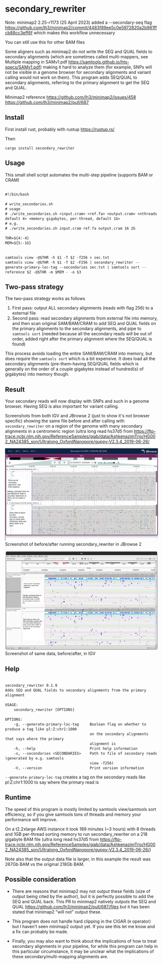# secondary_rewriter

Note: minimap2 2.25-r1173 (25 April 2023) added a --secondary-seq flag https://github.com/lh3/minimap2/commit/4483f89ee5c0e5972820a2b981ffcb88cc3eff6f which makes this workflow unnecessary

You can still use this for other BAM files


Some aligners such as minimap2 do not write the SEQ and QUAL fields to
secondary alignments (which are sometimes called multi-mappers, see Multiple
mapping in SAMv1.pdf https://samtools.github.io/hts-specs/SAMv1.pdf) making it
hard to analyze them (for example, SNPs will not be visible in a genome browser
for secondary alignments and variant calling would not work on them). This
program adds SEQ/QUAL to secondary alignments, referring to the primary
alignment to get the SEQ and QUAL.

Minimap2 reference https://github.com/lh3/minimap2/issues/458 https://github.com/lh3/minimap2/pull/687

## Install

First install rust, probably with rustup https://rustup.rs/

Then

```
cargo install secondary_rewriter
```

## Usage

This small shell script automates the multi-step pipeline (supports BAM or CRAM)

```

#!/bin/bash

# write_secondaries.sh
# usage
# ./write_secondaries.sh <input.cram> <ref.fa> <output.cram> <nthreads default 4> <memory gigabytes, per-thread, default 1G>
# e.g.
# ./write_secondaries.sh input.cram ref.fa output.cram 16 2G

THR=${4:-4}
MEM=${5:-1G}


samtools view -@$THR -h $1 -T $2 -f256 > sec.txt
samtools view -@$THR -h $1 -T $2 -F256 | secondary_rewriter --generate-primary-loc-tag --secondaries sec.txt | samtools sort --reference $2 -@$THR -m $MEM - -o $3

```

## Two-pass strategy

The two-pass strategy works as follows

1. First pass: output ALL secondary alignments (reads with flag 256) to a
   external file
2. Second pass: read secondary alignments from external file into memory,
   and then scan original SAM/BAM/CRAM to add SEQ and QUAL fields on the
   primary alignments to the secondary alignments, and pipe to `samtools sort`
   (needed because all the secondary reads will be out of order, added right
   after the primary alignment where the SEQ/QUAL is found)

This process avoids loading the entire SAM/BAM/CRAM into memory, but does
require the `samtools sort` which is a bit expensive. It does load all the
secondary alignments (pre-them-having SEQ/QUAL fields which is generally on the
order of a couple gigabytes instead of hundred(s) of gigabytes) into memory
though.

## Result

Your secondary reads will now display with SNPs and such in a genome browser.
Having SEQ is also important for variant calling.

Screenshots from both IGV and JBrowse 2 (just to show it's not browser
specific) showing the same file before and after calling with
`secondary_rewriter` on a region of the genome with many secondary alignments
in a centromeric region (ultra long read hs37d5 from
https://ftp-trace.ncbi.nlm.nih.gov/ReferenceSamples/giab/data/AshkenazimTrio/HG002_NA24385_son/Ultralong_OxfordNanopore/guppy-V2.3.4_2019-06-26/

![](img/jbrowse.png)
Screenshot of before/after running secondary_rewriter in JBrowse 2

![](img/igv.png)
Screenshot of same data, before/after, in IGV

## Help

```

secondary_rewriter 0.1.9
Adds SEQ and QUAL fields to secondary alignments from the primary alignment

USAGE:
    secondary_rewriter [OPTIONS]

OPTIONS:
    -g, --generate-primary-loc-tag     Boolean flag on whether to produce a tag like pl:Z:chr1:1000
                                       on the secondary alignments that says where the primary
                                       alignment is
    -h, --help                         Print help information
    -s, --secondaries <SECONDARIES>    Path to file of secondary reads (generated by e.g. samtools
                                       view -f256)
    -V, --version                      Print version information

```

`--generate-primary-loc-tag` creates a tag on the secondary reads like
pl:Z:chr1:1000 to say where the primary read is

## Runtime

The speed of this program is mostly limited by samtools view/samtools sort
efficiency, so if you give samtools tons of threads and memory your performance
will improve.

On a t2.2xlarge AWS instance it took 189 minutes (~3 hours) with 8 threads and
1GB per-thread sorting memory to run secondary_rewriter on a 218 gigabyte BAM
file (ultra long read hs37d5 from
https://ftp-trace.ncbi.nlm.nih.gov/ReferenceSamples/giab/data/AshkenazimTrio/HG002_NA24385_son/Ultralong_OxfordNanopore/guppy-V2.3.4_2019-06-26/)

Note also that the output data file is larger, in this example the result was
267Gb BAM vs the original 218Gb BAM.

## Possible consideration

- There are reasons that minimap2 may not output these fields (size of output
  being cited by the author), but it is perfectly possible to add the SEQ and
  QUAL back. This PR to minimap2 natively outputs the SEQ and QUAL
  https://github.com/lh3/minimap2/pull/687/files but it has been stated that
  minimap2 "will not" output these.

- This program does not handle hard clipping in the CIGAR (`H` operator) but I
  haven't seen minimap2 output yet. If you see this let me know and a fix can
  probably be made.

- Finally, you may also want to think about the implications of how to treat
  secondary alignments in your pipeline, for while this program can help in
  this particular circumstance, it may be unclear what the implications of
  these secondary/multi-mapping alignments are.
